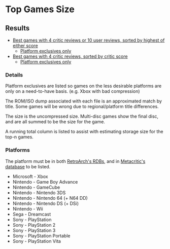 # Top Games Size

## Results


- [Best games with 4 critic reviews or 10 user reviews, sorted by highest of either score](game_lists/all/best_critic_4_user_10)
  - [Platform exclusives only](game_lists/platform_exclusives/best_critic_4_user_10)
- [Best games with 4 critic reviews, sorted by critic score](game_lists/all/best_critic_4)
  - [Platform exclusives only](game_lists/platform_exclusives/best_critic_4)

### Details

Platform exclusives are listed so games on the less desirable platforms are only on a need-to-have basis. (e.g. Xbox with bad compression)

The ROM/ISO dump associated with each file is an approximated match by title. Some games will be wrong due to regional/platform title differences.

The size is the uncompressed size. Multi-disc games show the final disc, and are all summed to be the size for the game.

A running total column is listed to assist with estimating storage size for the top-n games.

### Platforms

The platform must be in both [RetroArch's RDBs](https://github.com/libretro/libretro-database/tree/master/rdb), and in [Metacritic's database](https://www.metacritic.com/browse/game/) to be listed.

- Microsoft - Xbox
- Nintendo - Game Boy Advance
- Nintendo - GameCube
- Nintendo - Nintendo 3DS
- Nintendo - Nintendo 64 (+ N64 DD)
- Nintendo - Nintendo DS (+ DSi)
- Nintendo - Wii
- Sega - Dreamcast
- Sony - PlayStation
- Sony - PlayStation 2
- Sony - PlayStation 3
- Sony - PlayStation Portable
- Sony - PlayStation Vita
